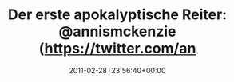 ---
retweeted: false
source: <a href="http://twitter.com" rel="nofollow">Twitter Web Client</a>
entities:
  hashtags: []
  symbols: []
  user_mentions:
  - name: Daniel Lohse
    screen_name: annismckenzie
    indices:
    - '33'
    - '47'
    id_str: '8489592'
    id: '8489592'
  urls: []
display_text_range:
- '0'
- '73'
favorite_count: '0'
id_str: '42372643692875776'
truncated: false
retweet_count: '0'
id: '42372643692875776'
created_at: Mon Feb 28 23:56:40 +0000 2011
favorited: false
full_text: 'Der erste apokalyptische Reiter: [@annismckenzie](https://twitter.com/annismckenzie)
  mit Bluetooth-Kopfhörern.'
lang: de
tags:
- pesos/twitter
date: '2011-02-28T23:56:40+00:00'
src: https://twitter.com/bascht/status/42372643692875776
original_url: https://twitter.com/bascht/status/42372643692875776
type: twitter_tweet
text: 'Der erste apokalyptische Reiter: [@annismckenzie](https://twitter.com/annismckenzie)
  mit Bluetooth-Kopfhörern.'
title: 'Der erste apokalyptische Reiter: @annismckenzie (https://twitter.com/an'

---